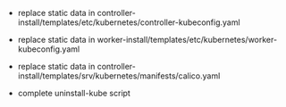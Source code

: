 * replace static data in controller-install/templates/etc/kubernetes/controller-kubeconfig.yaml
* replace static data in worker-install/templates/etc/kubernetes/worker-kubeconfig.yaml
* replace static data in controller-install/templates/srv/kubernetes/manifests/calico.yaml

* complete uninstall-kube script

